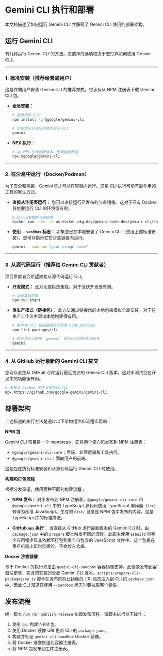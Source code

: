 # Gemini CLI 执行和部署

本文档描述了如何运行 Gemini CLI 并解释了 Gemini CLI 使用的部署架构。

## 运行 Gemini CLI

有几种运行 Gemini CLI 的方法。您选择的选项取决于您打算如何使用 Gemini CLI。

---

### 1. 标准安装（推荐给普通用户）

这是终端用户安装 Gemini CLI 的推荐方式。它涉及从 NPM 注册表下载 Gemini CLI 包。

- **全局安装：**

  ```bash
  # 全局安装 CLI
  npm install -g @google/gemini-cli

  # 现在您可以从任何地方运行 CLI
  gemini
  ```

- **NPX 执行：**
  ```bash
  # 从 NPM 执行最新版本，无需全局安装
  npx @google/gemini-cli
  ```

---

### 2. 在沙盒中运行（Docker/Podman）

为了安全和隔离，Gemini CLI 可以在容器内运行。这是 CLI 执行可能有副作用的工具的默认方式。

- **直接从注册表运行：**
  您可以直接运行已发布的沙盒镜像。这对于只有 Docker 且想要运行 CLI 的环境很有用。
  ```bash
  # 运行已发布的沙盒镜像
  docker run --rm -it us-docker.pkg.dev/gemini-code-dev/gemini-cli/sandbox:0.1.1
  ```
- **使用 `--sandbox` 标志：**
  如果您已在本地安装了 Gemini CLI（使用上述标准安装），您可以指示它在沙盒容器内运行。
  ```bash
  gemini --sandbox "your prompt here"
  ```

---

### 3. 从源代码运行（推荐给 Gemini CLI 贡献者）

项目贡献者会希望直接从源代码运行 CLI。

- **开发模式：**
  此方法提供热重载，对于活跃开发很有用。
  ```bash
  # 从仓库根目录
  npm run start
  ```
- **类生产模式（链接包）：**
  此方法通过链接您的本地包来模拟全局安装。对于在生产工作流中测试本地构建很有用。

  ```bash
  # 将本地 cli 包链接到您的全局 node_modules
  npm link packages/cli

  # 现在您可以使用 `gemini` 命令运行您的本地版本
  gemini
  ```

---

### 4. 从 GitHub 运行最新的 Gemini CLI 提交

您可以直接从 GitHub 仓库运行最近提交的 Gemini CLI 版本。这对于测试仍在开发中的功能很有用。

```bash
# 直接从 GitHub 的主分支执行 CLI
npx https://github.com/google-gemini/gemini-cli
```

## 部署架构

上述描述的执行方法是通过以下架构组件和流程实现的：

**NPM 包**

Gemini CLI 项目是一个 monorepo，它将两个核心包发布到 NPM 注册表：

- `@google/gemini-cli-core`：后端，处理逻辑和工具执行。
- `@google/gemini-cli`：面向用户的前端。

这些包在执行标准安装和从源代码运行 Gemini CLI 时使用。

**构建和打包流程**

根据分发渠道，使用两种不同的构建流程：

- **NPM 发布：** 对于发布到 NPM 注册表，`@google/gemini-cli-core` 和 `@google/gemini-cli` 中的 TypeScript 源代码使用 TypeScript 编译器（`tsc`）转译为标准 JavaScript。生成的 `dist/` 目录是 NPM 包中发布的内容。这是 TypeScript 库的标准方法。

- **GitHub `npx` 执行：** 当直接从 GitHub 运行最新版本的 Gemini CLI 时，由 `package.json` 中的 `prepare` 脚本触发不同的流程。此脚本使用 `esbuild` 将整个应用程序及其依赖项打包到单个自包含的 JavaScript 文件中。这个包是在用户机器上即时创建的，不会检入仓库。

**Docker 沙盒镜像**

基于 Docker 的执行方法由 `gemini-cli-sandbox` 容器镜像支持。此镜像发布到容器注册表，包含预安装的全局 Gemini CLI 版本。`scripts/prepare-cli-packagejson.js` 脚本在发布前将此镜像的 URI 动态注入到 CLI 的 `package.json` 中，因此 CLI 知道在使用 `--sandbox` 标志时要拉取哪个镜像。

## 发布流程

统一脚本 `npm run publish:release` 协调发布流程。该脚本执行以下操作：

1.  使用 `tsc` 构建 NPM 包。
2.  使用 Docker 镜像 URI 更新 CLI 的 `package.json`。
3.  构建并标记 `gemini-cli-sandbox` Docker 镜像。
4.  将 Docker 镜像推送到容器注册表。
5.  将 NPM 包发布到工件注册表。

